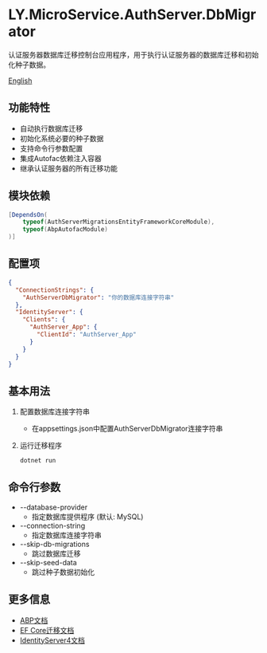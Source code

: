 # LY.MicroService.AuthServer.DbMigrator

认证服务器数据库迁移控制台应用程序，用于执行认证服务器的数据库迁移和初始化种子数据。

[English](./README.EN.md)

## 功能特性

* 自动执行数据库迁移
* 初始化系统必要的种子数据
* 支持命令行参数配置
* 集成Autofac依赖注入容器
* 继承认证服务器的所有迁移功能

## 模块依赖

```csharp
[DependsOn(
    typeof(AuthServerMigrationsEntityFrameworkCoreModule),
    typeof(AbpAutofacModule)
)]
```

## 配置项

```json
{
  "ConnectionStrings": {
    "AuthServerDbMigrator": "你的数据库连接字符串"
  },
  "IdentityServer": {
    "Clients": {
      "AuthServer_App": {
        "ClientId": "AuthServer_App"
      }
    }
  }
}
```

## 基本用法

1. 配置数据库连接字符串
   * 在appsettings.json中配置AuthServerDbMigrator连接字符串

2. 运行迁移程序
   ```bash
   dotnet run
   ```

## 命令行参数

* --database-provider
  * 指定数据库提供程序 (默认: MySQL)
* --connection-string
  * 指定数据库连接字符串
* --skip-db-migrations
  * 跳过数据库迁移
* --skip-seed-data
  * 跳过种子数据初始化

## 更多信息

* [ABP文档](https://docs.abp.io)
* [EF Core迁移文档](https://docs.microsoft.com/zh-cn/ef/core/managing-schemas/migrations/)
* [IdentityServer4文档](https://identityserver4.readthedocs.io)
